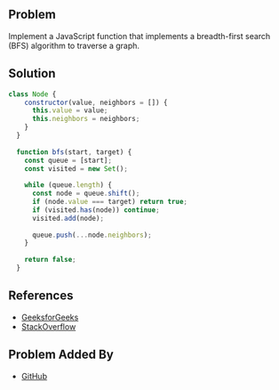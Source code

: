 ## Problem

Implement a JavaScript function that implements a breadth-first search (BFS) algorithm to traverse a graph.


## Solution

```javascript
class Node {
    constructor(value, neighbors = []) {
      this.value = value;
      this.neighbors = neighbors;
    }
  }
  
  function bfs(start, target) {
    const queue = [start];
    const visited = new Set();
  
    while (queue.length) {
      const node = queue.shift();
      if (node.value === target) return true;
      if (visited.has(node)) continue;
      visited.add(node);
  
      queue.push(...node.neighbors);
    }
  
    return false;
  }
  ```

## References

- [GeeksforGeeks](https://www.geeksforgeeks.org/breadth-first-search-or-bfs-for-a-graph/)
- [StackOverflow](https://stackoverflow.com/questions/2505431/breadth-first-search-and-depth-first-search)

## Problem Added By
- [GitHub](https://github.com/Akbar-Ahmed) 
